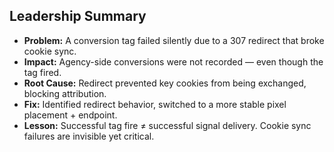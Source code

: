 ## Leadership Summary

- **Problem:** A conversion tag failed silently due to a 307 redirect that broke cookie sync.
- **Impact:** Agency-side conversions were not recorded — even though the tag fired.
- **Root Cause:** Redirect prevented key cookies from being exchanged, blocking attribution.
- **Fix:** Identified redirect behavior, switched to a more stable pixel placement + endpoint.
- **Lesson:** Successful tag fire ≠ successful signal delivery. Cookie sync failures are invisible yet critical.
